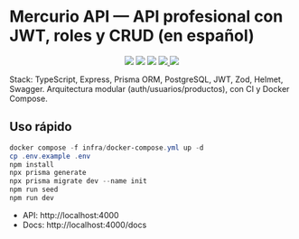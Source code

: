 # Mercurio API — API profesional con JWT, roles y CRUD (en español)

<p align="center">
  <img src="https://img.shields.io/badge/Node-%3E%3D18-brightgreen" />
  <img src="https://img.shields.io/badge/TypeScript-ready-3178C6" />
  <img src="https://img.shields.io/badge/License-MIT-blue" />
  <a href="https://github.com/MrAliencito/Mercurio-API/actions/workflows/ci.yml">
    <img src="https://github.com/MrAliencito/Mercurio-API/actions/workflows/ci.yml/badge.svg" />
  </a>
  <img src="https://img.shields.io/badge/DB-PostgreSQL-4169E1" />
</p>

Stack: TypeScript, Express, Prisma ORM, PostgreSQL, JWT, Zod, Helmet, Swagger.
Arquitectura modular (auth/usuarios/productos), con CI y Docker Compose.

## Uso rápido
```powershell
docker compose -f infra/docker-compose.yml up -d
cp .env.example .env
npm install
npx prisma generate
npx prisma migrate dev --name init
npm run seed
npm run dev
```
- API: http://localhost:4000
- Docs: http://localhost:4000/docs
